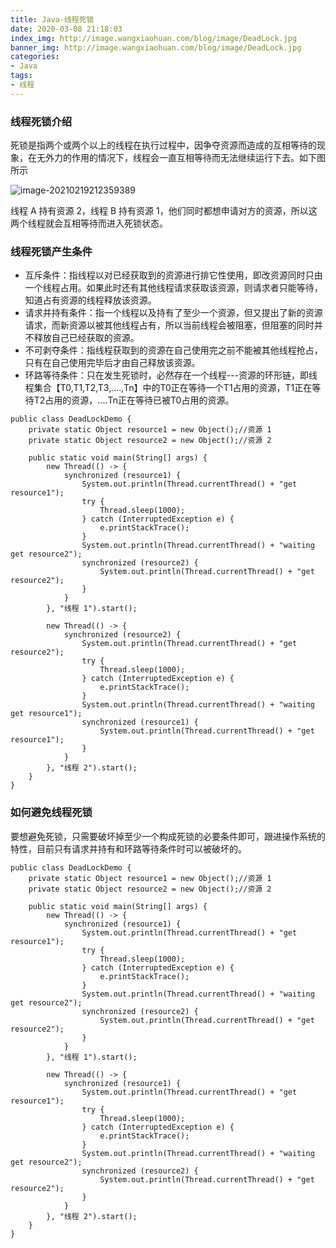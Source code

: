 ```yaml
---
title: Java-线程死锁
date: 2020-03-08 21:18:03
index_img: http://image.wangxiaohuan.com/blog/image/DeadLock.jpg
banner_img: http://image.wangxiaohuan.com/blog/image/DeadLock.jpg
categories:
- Java
tags:
- 线程
---
```




### 线程死锁介绍

死锁是指两个或两个以上的线程在执行过程中，因争夺资源而造成的互相等待的现象，在无外力的作用的情况下，线程会一直互相等待而无法继续运行下去。如下图所示

![image-20210219212359389](http://image.wangxiaohuan.com/blog/image/image-20210219212359389.png)

线程 A 持有资源 2，线程 B 持有资源 1，他们同时都想申请对方的资源，所以这两个线程就会互相等待而进入死锁状态。

### 线程死锁产生条件

- 互斥条件：指线程以对已经获取到的资源进行排它性使用，即改资源同时只由一个线程占用。如果此时还有其他线程请求获取该资源，则请求者只能等待，知道占有资源的线程释放该资源。
- 请求并持有条件：指一个线程以及持有了至少一个资源，但又提出了新的资源请求，而新资源以被其他线程占有，所以当前线程会被阻塞，但阻塞的同时并不释放自己已经获取的资源。
- 不可剥夺条件：指线程获取到的资源在自己使用完之前不能被其他线程抢占，只有在自己使用完毕后才由自己释放该资源。
- 环路等待条件：只在发生死锁时，必然存在一个线程---资源的环形链，即线程集合【T0,T1,T2,T3,....,Tn】中的T0正在等待一个T1占用的资源，T1正在等待T2占用的资源，....Tn正在等待已被T0占用的资源。

```
public class DeadLockDemo {
    private static Object resource1 = new Object();//资源 1
    private static Object resource2 = new Object();//资源 2

    public static void main(String[] args) {
        new Thread(() -> {
            synchronized (resource1) {
                System.out.println(Thread.currentThread() + "get resource1");
                try {
                    Thread.sleep(1000);
                } catch (InterruptedException e) {
                    e.printStackTrace();
                }
                System.out.println(Thread.currentThread() + "waiting get resource2");
                synchronized (resource2) {
                    System.out.println(Thread.currentThread() + "get resource2");
                }
            }
        }, "线程 1").start();

        new Thread(() -> {
            synchronized (resource2) {
                System.out.println(Thread.currentThread() + "get resource2");
                try {
                    Thread.sleep(1000);
                } catch (InterruptedException e) {
                    e.printStackTrace();
                }
                System.out.println(Thread.currentThread() + "waiting get resource1");
                synchronized (resource1) {
                    System.out.println(Thread.currentThread() + "get resource1");
                }
            }
        }, "线程 2").start();
    }
}
```

### 如何避免线程死锁

要想避免死锁，只需要破坏掉至少一个构成死锁的必要条件即可，跟进操作系统的特性，目前只有请求并持有和环路等待条件时可以被破坏的。

```
public class DeadLockDemo {
    private static Object resource1 = new Object();//资源 1
    private static Object resource2 = new Object();//资源 2

    public static void main(String[] args) {
        new Thread(() -> {
            synchronized (resource1) {
                System.out.println(Thread.currentThread() + "get resource1");
                try {
                    Thread.sleep(1000);
                } catch (InterruptedException e) {
                    e.printStackTrace();
                }
                System.out.println(Thread.currentThread() + "waiting get resource2");
                synchronized (resource2) {
                    System.out.println(Thread.currentThread() + "get resource2");
                }
            }
        }, "线程 1").start();

        new Thread(() -> {
            synchronized (resource1) {
                System.out.println(Thread.currentThread() + "get resource1");
                try {
                    Thread.sleep(1000);
                } catch (InterruptedException e) {
                    e.printStackTrace();
                }
                System.out.println(Thread.currentThread() + "waiting get resource2");
                synchronized (resource2) {
                    System.out.println(Thread.currentThread() + "get resource2");
                }
            }
        }, "线程 2").start();
    }
}
```